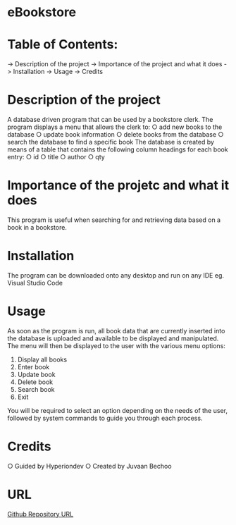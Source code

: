 # eBookstore

# Table of Contents:
  -> Description of the project 
  -> Importance of the project and what it does
  -> Installation
  -> Usage
  -> Credits

# Description of the project
A database driven program that can be used by a bookstore clerk. The program displays a menu that allows the clerk to:
  ○ add new books to the database
  ○ update book information
  ○ delete books from the database
  ○ search the database to find a specific book
The database is created by means of a table that contains the following column headings for each book entry:
  ○ id
  ○ title
  ○ author
  ○ qty
  
# Importance of the projetc and what it does
This program is useful when searching for and retrieving data based on a book in a bookstore.

# Installation
The program can be downloaded onto any desktop and run on any IDE eg. Visual Studio Code

# Usage
As soon as the program is run, all book data that are currently inserted into the database is uploaded and available to be displayed and manipulated.
The menu will then be displayed to the user with the various menu options: 

1. Display all books
2. Enter book
3. Update book
4. Delete book
5. Search book
0. Exit

You will be required to select an option depending on the needs of the user, followed by system commands to guide you through each process.

# Credits
○ Guided by Hyperiondev
○ Created by Juvaan Bechoo 

# URL
[Github Repository URL](https://github.com/JuviB/eBookstore.git)
